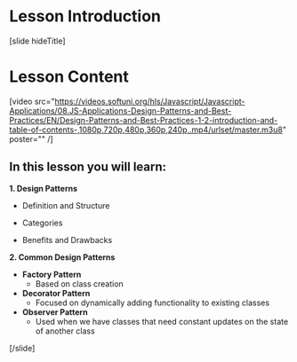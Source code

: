 # Lesson Introduction

[slide hideTitle]
# Lesson Content


[video src="https://videos.softuni.org/hls/Javascript/Javascript-Applications/08.JS-Applications-Design-Patterns-and-Best-Practices/EN/Design-Patterns-and-Best-Practices-1-2-introduction-and-table-of-contents-,1080p,720p,480p,360p,240p,.mp4/urlset/master.m3u8" poster="" /]

## In this lesson you will learn:

**1. Design Patterns**

- Definition and Structure 

- Categories 

- Benefits and Drawbacks 

**2. Common Design Patterns**

- **Factory Pattern** 
   - Based on class creation
- **Decorator Pattern**
   - Focused on dynamically adding functionality to existing classes
- **Observer Pattern**
   - Used when we have classes that need constant updates on the state of another class

[/slide]